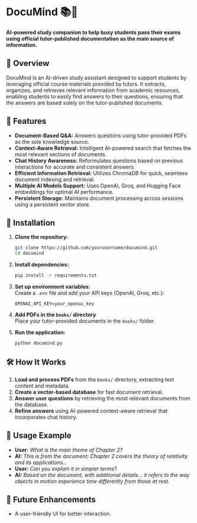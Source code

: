 
# DocuMind 📚🤖
**AI-powered study companion to help busy students pass their exams using official tutor-published documentation as the main source of information.**

## 📌 Overview  
DocuMind is an AI-driven study assistant designed to support students by leveraging official course materials provided by tutors. It extracts, organizes, and retrieves relevant information from academic resources, enabling students to easily find answers to their questions, ensuring that the answers are based solely on the tutor-published documents.

## 🚀 Features  
- **Document-Based Q&A:** Answers questions using tutor-provided PDFs as the sole knowledge source.  
- **Context-Aware Retrieval:** Intelligent AI-powered search that fetches the most relevant sections of documents.  
- **Chat History Awareness:** Reformulates questions based on previous interactions for accurate and consistent answers.  
- **Efficient Information Retrieval:** Utilizes ChromaDB for quick, seamless document indexing and retrieval.  
- **Multiple AI Models Support:** Uses OpenAI, Groq, and Hugging Face embeddings for optimal AI performance.  
- **Persistent Storage:** Maintains document processing across sessions using a persistent vector store.  

## 🔧 Installation  
1. **Clone the repository:**  
   ```bash
   git clone https://github.com/yourusername/documind.git
   cd documind
   ```
2. **Install dependencies:**  
   ```bash
   pip install -r requirements.txt
   ```
3. **Set up environment variables:**  
   Create a `.env` file and add your API keys (OpenAI, Groq, etc.):  
   ```
   OPENAI_API_KEY=your_openai_key
   ```
4. **Add PDFs in the `books/` directory**  
   Place your tutor-provided documents in the `books/` folder.  

5. **Run the application:**  
   ```bash
   python documind.py
   ```

## 🛠️ How It Works  
1. **Load and process PDFs** from the `books/` directory, extracting text content and metadata.  
2. **Create a vector-based database** for fast document retrieval.  
3. **Answer user questions** by retrieving the most relevant documents from the database.  
4. **Refine answers** using AI-powered context-aware retrieval that incorporates chat history.

## 🎯 Usage Example  
- **User:** *What is the main theme of Chapter 2?*  
- **AI:** *This is from the document: Chapter 2 covers the theory of relativity and its applications...*  
- **User:** *Can you explain it in simpler terms?*  
- **AI:** *Based on the document, with additional details... it refers to the way objects in motion experience time differently from those at rest.*

## 📌 Future Enhancements  
- A user-friendly UI for better interaction.    
